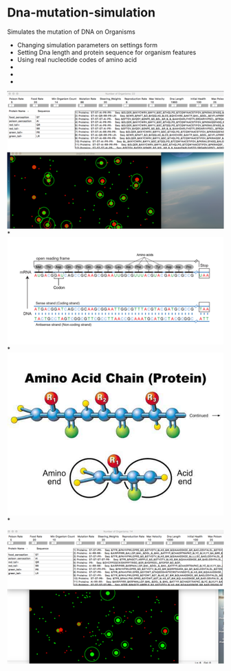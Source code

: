 # Dna-mutation-simulation
Simulates the mutation of DNA on Organisms


* Changing simulation parameters on settings form
* Setting Dna length and protein sequence for organism features
* Using real nucleotide codes of amino acid 
*
*
*


![alt text](https://github.com/taskma/Dna-mutation-simulation/blob/master/pictures/game1.png)
*
![alt text](https://github.com/taskma/Dna-mutation-simulation/blob/master/pictures/codons.jpg)
*
![alt text](https://github.com/taskma/Dna-mutation-simulation/blob/master/pictures/protein.jpg)
*

![alt text](https://github.com/taskma/Dna-mutation-simulation/blob/master/pictures/game2.png)
